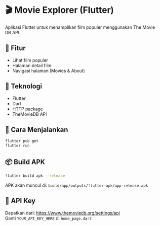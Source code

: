 # 🎬 Movie Explorer (Flutter)

Aplikasi Flutter untuk menampilkan film populer menggunakan The Movie DB API.

## 📱 Fitur

- Lihat film populer
- Halaman detail film
- Navigasi halaman (Movies & About)

## 🧰 Teknologi

- Flutter
- Dart
- HTTP package
- TheMovieDB API

## 🚀 Cara Menjalankan

```bash
flutter pub get
flutter run
```

## 📦 Build APK

```bash
flutter build apk --release
```

APK akan muncul di:
`build/app/outputs/flutter-apk/app-release.apk`

## 🔑 API Key

Dapatkan dari: https://www.themoviedb.org/settings/api  
Ganti `YOUR_API_KEY_HERE` di `home_page.dart`
